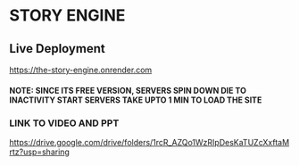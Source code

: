 # STORY ENGINE

## Live Deployment
https://the-story-engine.onrender.com
#### NOTE: SINCE ITS FREE VERSION, SERVERS SPIN DOWN DIE TO INACTIVITY START SERVERS TAKE UPTO 1 MIN TO LOAD THE SITE

### LINK TO VIDEO AND PPT
https://drive.google.com/drive/folders/1rcR_AZQo1WzRIpDesKaTUZcXxftaMrtz?usp=sharing
